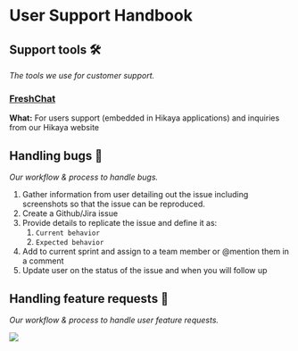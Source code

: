 # User Support Handbook

## **Support tools 🛠**

_The tools we use for customer support._

### [FreshChat](https://hikaya.freshchat.com/)

**What:** For users support \(embedded in Hikaya applications\) and inquiries from our Hikaya website

## **Handling bugs** 🐛

_Our workflow & process to handle bugs._

1. Gather information from user detailing out the issue including screenshots so that the issue can be reproduced.
2. Create a Github/Jira issue
3. Provide details to replicate the issue and define it as:
   1. `Current behavior`
   2. `Expected behavior`
4. Add to current sprint and assign to a team member or @mention them in a comment
5. Update user on the status of the issue and when you will follow up

## **Handling feature requests** 📩

_Our workflow & process to handle user feature requests._

![](https://github.com/hikaya/wiki/tree/ccc5bc2a36efd74ec633eff4a9812768a0f2950f/assets/user_support_flow.png?raw=true)
